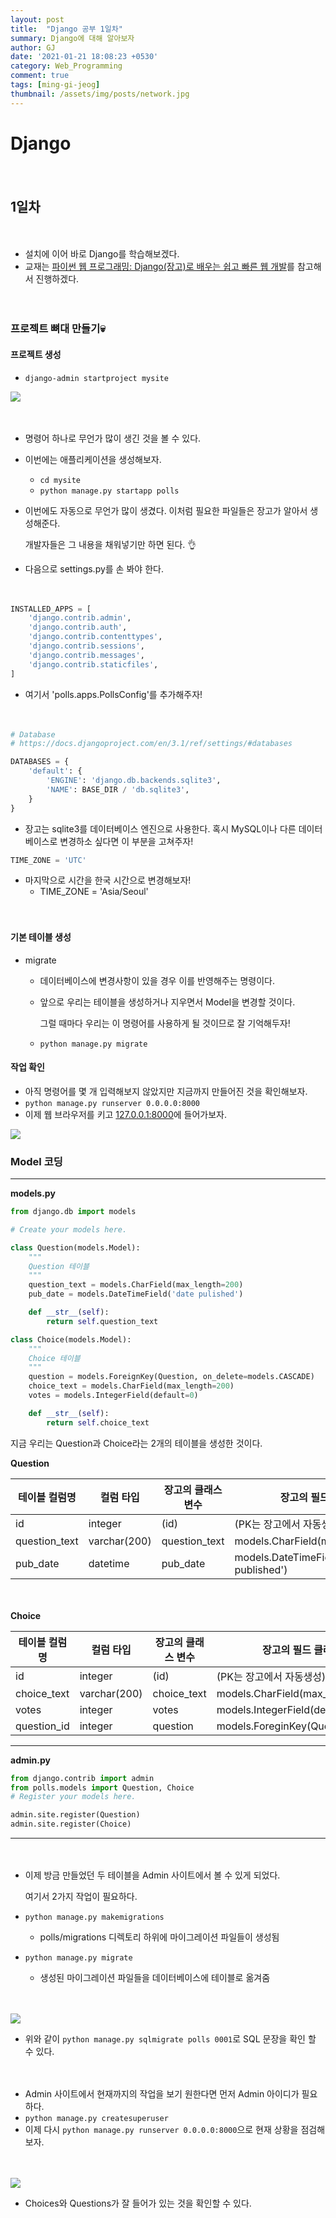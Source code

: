 ```yaml
---
layout: post
title:  "Django 공부 1일차"
summary: Django에 대해 알아보자
author: GJ
date: '2021-01-21 18:08:23 +0530'
category: Web_Programming
comment: true
tags: [ming-gi-jeog]
thumbnail: /assets/img/posts/network.jpg
---
```


# Django

　

## 1일차

　

* 설치에 이어 바로 Django를 학습해보겠다.
* 교재는 [파이썬 웹 프로그래밍: Django(장고)로 배우는 쉽고 빠른 웹 개발](https://www.hanbit.co.kr/store/books/look.php?p_code=B5790464800)를 참고해서 진행하겠다.

　

### 프로젝트 뼈대 만들기💀

#### 프로젝트 생성

* `django-admin startproject mysite`

<img src="https://github.com/sohn0356-git/sohn0356-git.github.io/blob/master/_posts/md-images/django_1%EC%9D%BC%EC%B0%A8_01.JPG?raw=true">

　

* 명령어 하나로 무언가 많이 생긴 것을 볼 수 있다.

* 이번에는 애플리케이션을 생성해보자. 

  * `cd mysite`
  * `python manage.py startapp polls`

* 이번에도 자동으로 무언가 많이 생겼다. 이처럼 필요한 파일들은 장고가 알아서 생성해준다.

  개발자들은 그 내용을 채워넣기만 하면 된다. 👌

* 다음으로 settings.py를 손 봐야 한다.

　

```python
INSTALLED_APPS = [
    'django.contrib.admin',
    'django.contrib.auth',
    'django.contrib.contenttypes',
    'django.contrib.sessions',
    'django.contrib.messages',
    'django.contrib.staticfiles',
]
```

* 여기서 'polls.apps.PollsConfig'를 추가해주자!

　

```python
# Database
# https://docs.djangoproject.com/en/3.1/ref/settings/#databases

DATABASES = {
    'default': {
        'ENGINE': 'django.db.backends.sqlite3',
        'NAME': BASE_DIR / 'db.sqlite3',
    }
}
```

* 장고는 sqlite3를 데이터베이스 엔진으로 사용한다. 혹시 MySQL이나 다른 데이터베이스로 변경하소 싶다면 이 부분을 고쳐주자!



```python
TIME_ZONE = 'UTC'
```

* 마지막으로 시간을 한국 시간으로 변경해보자!
  * TIME_ZONE = 'Asia/Seoul'

　

#### 기본 테이블 생성

* migrate

  * 데이터베이스에 변경사항이 있을 경우 이를 반영해주는 명령이다.

  * 앞으로 우리는 테이블을 생성하거나 지우면서 Model을 변경할 것이다.

    그럴 때마다 우리는 이 명령어를 사용하게 될 것이므로 잘 기억해두자!

  * `python manage.py migrate`



#### 작업 확인

* 아직 명령어를 몇 개 입력해보지 않았지만 지금까지 만들어진 것을 확인해보자.
* `python manage.py runserver 0.0.0.0:8000`
* 이제 웹 브라우저를 키고 [127.0.0.1:8000](127.0.0.1:8000)에 들어가보자.

<img src="https://github.com/sohn0356-git/sohn0356-git.github.io/blob/master/_posts/md-images/django_1%EC%9D%BC%EC%B0%A8_02.JPG?raw=true">



### Model 코딩

---

**models.py**

```python
from django.db import models

# Create your models here.

class Question(models.Model):
    """
    Question 테이블
    """
    question_text = models.CharField(max_length=200)
    pub_date = models.DateTimeField('date pulished')

    def __str__(self):
        return self.question_text

class Choice(models.Model):
    """
    Choice 테이블
    """
    question = models.ForeignKey(Question, on_delete=models.CASCADE)
    choice_text = models.CharField(max_length=200)
    votes = models.IntegerField(default=0)

    def __str__(self):
        return self.choice_text
```



지금 우리는 Question과 Choice라는 2개의 테이블을 생성한 것이다.

**Question**

| 테이블 컬럼명 | 컬럼 타입    | 장고의 클래스 변수 | 장고의 필드 클래스                     |
| ------------- | ------------ | ------------------ | -------------------------------------- |
| id            | integer      | (id)               | (PK는 장고에서 자동생성)               |
| question_text | varchar(200) | question_text      | models.CharField(max_length=200)       |
| pub_date      | datetime     | pub_date           | models.DateTimeField('date published') |

　

**Choice**

| 테이블 컬럼명 | 컬럼 타입    | 장고의 클래스 변수 | 장고의 필드 클래스               |
| ------------- | ------------ | ------------------ | -------------------------------- |
| id            | integer      | (id)               | (PK는 장고에서 자동생성)         |
| choice_text   | varchar(200) | choice_text        | models.CharField(max_length=200) |
| votes         | integer      | votes              | models.IntegerField(default=0)   |
| question_id   | integer      | question           | models.ForeginKey(Question)      |

---

**admin.py**

```python
from django.contrib import admin
from polls.models import Question, Choice
# Register your models here.

admin.site.register(Question)
admin.site.register(Choice)
```

---

　

* 이제 방금 만들었던 두 테이블을 Admin 사이트에서 볼 수 있게 되었다.

  여기서 2가지 작업이 필요하다.

* `python manage.py makemigrations`

  * polls/migrations 디렉토리 하위에 마이그레이션 파일들이 생성됨

* `python manage.py migrate`

  * 생성된 마이그레이션 파일들을 데이터베이스에 테이블로 옮겨줌

　

<img src="https://github.com/sohn0356-git/sohn0356-git.github.io/blob/master/_posts/md-images/django_1%EC%9D%BC%EC%B0%A8_03.JPG?raw=true">

* 위와 같이 `python manage.py sqlmigrate polls 0001`로 SQL 문장을 확인 할 수 있다.

　

* Admin 사이트에서 현재까지의 작업을 보기 원한다면 먼저 Admin 아이디가 필요하다.
* `python manage.py createsuperuser`
* 이제 다시 `python manage.py runserver 0.0.0.0:8000`으로 현재 상황을 점검해보자.

　

<img src="https://github.com/sohn0356-git/sohn0356-git.github.io/blob/master/_posts/md-images/django_1%EC%9D%BC%EC%B0%A8_04.JPG?raw=true">

* Choices와 Questions가 잘 들어가 있는 것을 확인할 수 있다.